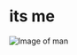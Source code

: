 # its me
![Image of man](https://www.google.com/url?sa=i&source=images&cd=&ved=2ahUKEwiQsfei9ovkAhUUl48KHePbBEcQjRx6BAgBEAQ&url=https%3A%2F%2Fwww.everypixel.com%2Fimage-14817423303307730010&psig=AOvVaw2u8qpTUPX7QIMkr41n5Awf&ust=1566200662520541)
